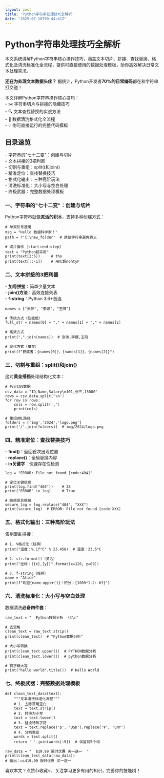 ```yaml
---
layout: post
title: 'Python字符串处理技巧全解析'
date: "2025-07-18T00:44:41Z"
---
```

Python字符串处理技巧全解析
================

本文系统讲解Python字符串核心操作技巧，涵盖文本切片、拼接、查找替换、格式化及清洗标准化全流程，提供可直接使用的数据处理模板，助你高效解决日常文本处理需求。

**还在为处理文本数据头疼？** 据统计，Python开发者**70%的日常编码**都在和字符串打交道！

本文详解Python字符串操作核心技巧：  
\- ✂️ 字符串切片与拼接的隐藏技巧  
\- 🔍 文本查找替换的实战方法  
\- 🧪 数据清洗格式化全流程  
\- 💡 附可直接运行的完整代码模板

目录速览
----

\- 字符串的"七十二变"：创建与切片  
\- 文本拼接的3把利器  
\- 切割与重组：split()和join()  
\- 精准定位：查找替换技巧  
\- 格式化输出：三种高阶玩法  
\- 清洗标准化：大小写与空白处理  
\- 终极武器：完整数据处理模板

### 一、字符串的"七十二变"：创建与切片

Python字符串就像**灵活的积木**，支持多种创建方式：

    # 单双引号通用
    msg = "Hello 数据科学家！"
    path = r'C:\new_folder'  # 原始字符串避免转义
    
    # 切片操作 [start:end:step]
    text = "Python超实用"
    print(text[2:5])     # tho
    print(text[::-1])    # 用实超nohtyP

### 二、文本拼接的3把利器

\- **加号拼接**：简单少量文本  
\- **join()方法**：高效连接列表  
\- **f-string**：Python 3.6+首选

    names = ["张伟", "李娜", "王阳"]
    
    # 传统方式（性能低）
    full_str = names[0] + "," + names[1] + "," + names[2]
    
    # 高效方式
    print(",".join(names))  # 张伟,李娜,王阳
    
    # 现代方式（推荐）
    print(f"获奖者：{names[0]}、{names[1]}、{names[2]}")

### 三、切割与重组：split()和join()

这对**黄金搭档**处理结构化文本：

    # 拆分CSV数据
    csv_data = "ID,Name,Salary\n101,张三,15000"
    rows = csv_data.split('\n')
    for row in rows:
        cols = row.split(',')
        print(cols)
    
    # 重组URL路径
    folders = ['img','2024','logo.png']
    print('/'.join(folders))  # img/2024/logo.png

### 四、精准定位：查找替换技巧

\- **find()**：返回首次出现位置  
\- **replace()**：全局替换内容  
\- **in关键字**：快速存在性检测

    log = "ERROR: File not found [code:404]"
    
    # 定位关键信息
    print(log.find("404"))    # 28
    print("ERROR" in log)     # True
    
    # 敏感信息脱敏
    secure_log = log.replace("404", "XXX")
    print(secure_log)  # ERROR: File not found [code:XXX]

### 五、格式化输出：三种高阶玩法

告别混乱拼接：

    # 1. %格式化（经典）
    print("温度：%.1f°C" % 23.456)  # 温度：23.5°C
    
    # 2. str.format()（灵活）
    print("坐标：({x},{y})".format(x=120, y=89))
    
    # 3. f-string（推荐）
    name = "Alice"
    print(f"欢迎{name.upper()}！积分：{1000*1.2:.0f}")

### 六、清洗标准化：大小写与空白处理

数据清洗**必备四件套**：

    raw_text = "  Python数据分析  \t\n"
    
    # 去空格
    clean_text = raw_text.strip()  
    print(clean_text)  # "Python数据分析"
    
    # 大小写转换
    print(clean_text.upper())  # PYTHON数据分析
    print(clean_text.lower())  # python数据分析
    
    # 首字母大写
    print("hello world".title())  # Hello World

### 七、终极武器：完整数据处理模板

    def clean_text_data(text):
        """文本清洗标准化流程"""
        # 1. 去除首尾空白
        text = text.strip()  
        # 2. 转换为小写
        text = text.lower()  
        # 3. 替换特殊字符
        text = text.replace('$', 'USD').replace('¥', 'CNY')
        # 4. 分割重组
        words = text.split()
        return ' '.join(words[:5])  # 保留前5个词
    
    raw_data = "  $19.99 限时优惠 买一送一  "
    print(clean_text_data(raw_data))  
    # 输出：usd19.99 限时优惠 买一送一

喜欢本文？点赞👍收藏⭐，关注学习更多有用的知识，完善你的技能树！